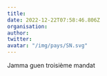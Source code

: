 ```yaml
---
title: 
date: 2022-12-22T07:58:46.806Z
organisation: 
author: 
twitter: 
avatar: "/img/pays/SN.svg"
---
```


Jamma guen troisième mandat 